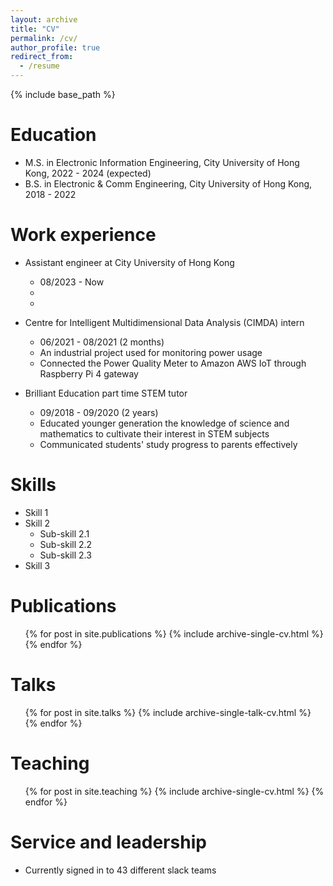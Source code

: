 ```yaml
---
layout: archive
title: "CV"
permalink: /cv/
author_profile: true
redirect_from:
  - /resume
---
```


{% include base_path %}

Education
======
* M.S. in Electronic Information Engineering, City University of Hong Kong, 2022 - 2024 (expected)
* B.S. in Electronic & Comm Engineering, City University of Hong Kong, 2018 - 2022


Work experience
======
* Assistant engineer at City University of Hong Kong
  * 08/2023 - Now
  * 
  * 

* Centre for Intelligent Multidimensional Data Analysis (CIMDA) intern
  * 06/2021 - 08/2021 (2 months)
  * An industrial project used for monitoring power usage
  * Connected the Power Quality Meter to Amazon AWS IoT through Raspberry Pi 4 gateway

* Brilliant Education part time STEM tutor
  * 09/2018 - 09/2020 (2 years)
  * Educated younger generation the knowledge of science and mathematics to cultivate their interest in STEM subjects
  * Communicated students' study progress to parents effectively
  
Skills
======
* Skill 1
* Skill 2
  * Sub-skill 2.1
  * Sub-skill 2.2
  * Sub-skill 2.3
* Skill 3

Publications
======
  <ul>{% for post in site.publications %}
    {% include archive-single-cv.html %}
  {% endfor %}</ul>
  
Talks
======
  <ul>{% for post in site.talks %}
    {% include archive-single-talk-cv.html %}
  {% endfor %}</ul>
  
Teaching
======
  <ul>{% for post in site.teaching %}
    {% include archive-single-cv.html %}
  {% endfor %}</ul>
  
Service and leadership
======
* Currently signed in to 43 different slack teams
